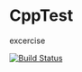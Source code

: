 # CppTest
excercise


[![Build Status](https://travis-ci.org/EJOSystem-core/EJOS.svg?branch=master)](https://travis-ci.org/EJOSystem-core/EJOS)

